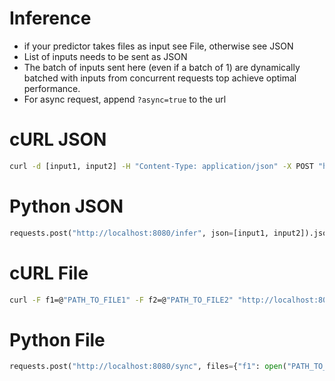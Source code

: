 # Inference
- if your predictor takes files as input see File, otherwise see JSON
- List of inputs needs to be sent as JSON
- The batch of inputs sent here (even if a batch of 1) are dynamically batched with inputs from concurrent requests top achieve optimal performance.
- For async request, append `?async=true` to the url

# cURL JSON
```bash
curl -d [input1, input2] -H "Content-Type: application/json" -X POST "http://localhost:8080/infer"
```


# Python JSON

```python
requests.post("http://localhost:8080/infer", json=[input1, input2]).json()
```


# cURL File

```bash
curl -F f1=@"PATH_TO_FILE1" -F f2=@"PATH_TO_FILE2" "http://localhost:8080/infer"
```


# Python File

```python
requests.post("http://localhost:8080/sync", files={"f1": open("PATH_TO_FILE1", "rb"), "f2": open("PATH_TO_FILE2", "rb")}).json()
```


